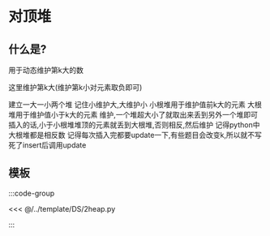 # 对顶堆

## 什么是?
用于动态维护第k大的数  

这里维护第k大(维护第k小对元素取负即可)

建立一大一小两个堆
记住小维护大,大维护小
小根堆用于维护值前k大的元素
大根堆用于维护值小于k大的元素
维护,一个堆超大小了就取出来丢到另外一个堆即可
插入的话,小于小根堆堆顶的元素就丢到大根堆,否则相反,然后维护
记得python中大根堆都是相反数
记得每次插入完都要update一下,有些题目会改变k,所以就不写死了insert后调用update

## 模板

:::code-group

<<< @/../template/DS/2heap.py

:::
